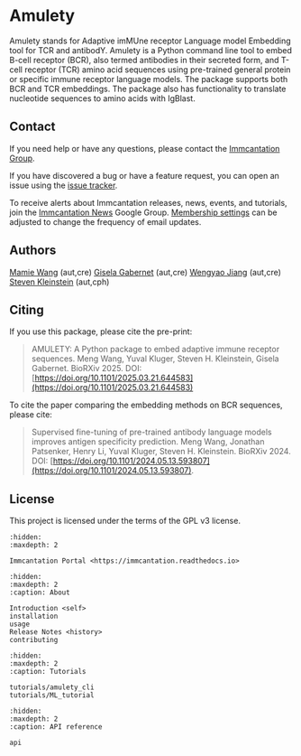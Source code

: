 # Amulety

Amulety stands for Adaptive imMUne receptor Language model Embedding tool for TCR and antibodY.
Amulety is a Python command line tool to embed B-cell receptor (BCR), also termed antibodies in their secreted form, and T-cell receptor (TCR) amino acid sequences using pre-trained general protein or specific immune receptor language models. The package supports both BCR and TCR embeddings. The package also has functionality to translate nucleotide sequences to amino acids with IgBlast.

## Contact

If you need help or have any questions, please contact the
[Immcantation Group](mailto:immcantation@googlegroups.com).

If you have discovered a bug or have a feature request, you can open an issue using the [issue tracker](https://github.com/immcantation/amulety/issues).

To receive alerts about Immcantation releases, news, events, and tutorials, join the [Immcantation News](https://groups.google.com/g/immcantation-news) Google Group. [Membership settings](https://groups.google.com/g/immcantation-news/membership) can be adjusted to change the frequency of email updates.

## Authors

[Mamie Wang](https://github.com/mamie) (aut,cre)
[Gisela Gabernet](https://github.com/ggabernet) (aut,cre)
[Wengyao Jiang](https://github.com/wenggyaoo) (aut,cre)
[Steven Kleinstein](mailto:steven.kleinstein@yale.edu) (aut,cph)

## Citing

If you use this package, please cite the pre-print:

> AMULETY: A Python package to embed adaptive immune receptor sequences.
> Meng Wang, Yuval Kluger, Steven H. Kleinstein, Gisela Gabernet.
> BioRXiv 2025. DOI: [https://doi.org/10.1101/2025.03.21.644583](https://doi.org/10.1101/2025.03.21.644583)

To cite the paper comparing the embedding methods on BCR sequences, please cite:

> Supervised fine-tuning of pre-trained antibody language models improves antigen specificity prediction.
> Meng Wang, Jonathan Patsenker, Henry Li, Yuval Kluger, Steven H. Kleinstein.
> BioRXiv 2024. DOI: [https://doi.org/10.1101/2024.05.13.593807](https://doi.org/10.1101/2024.05.13.593807).

## License

This project is licensed under the terms of the GPL v3 license.

```{toctree}
:hidden:
:maxdepth: 2

Immcantation Portal <https://immcantation.readthedocs.io>
```

```{toctree}
:hidden:
:maxdepth: 2
:caption: About

Introduction <self>
installation
usage
Release Notes <history>
contributing
```

```{toctree}
:hidden:
:maxdepth: 2
:caption: Tutorials

tutorials/amulety_cli
tutorials/ML_tutorial
```

```{toctree}
:hidden:
:maxdepth: 2
:caption: API reference

api

```
